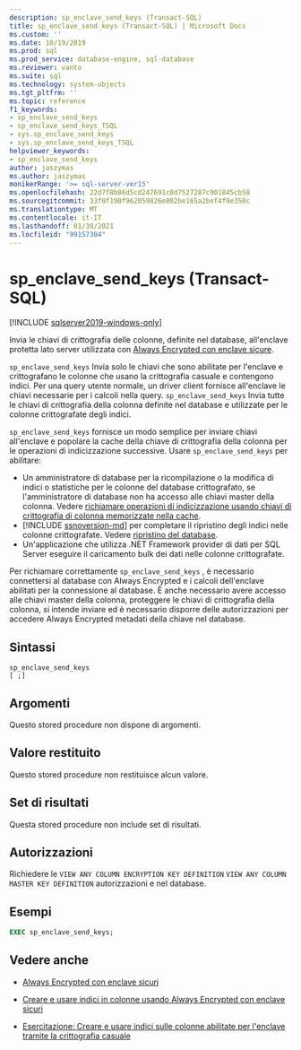 ```yaml
---
description: sp_enclave_send_keys (Transact-SQL)
title: sp_enclave_send_keys (Transact-SQL) | Microsoft Docs
ms.custom: ''
ms.date: 10/19/2019
ms.prod: sql
ms.prod_service: database-engine, sql-database
ms.reviewer: vanto
ms.suite: sql
ms.technology: system-objects
ms.tgt_pltfrm: ''
ms.topic: reference
f1_keywords:
- sp_enclave_send_keys
- sp_enclave_send_keys_TSQL
- sys.sp_enclave_send_keys
- sys.sp_enclave_send_keys_TSQL
helpviewer_keywords:
- sp_enclave_send_keys
author: jaszymas
ms.author: jaszymas
monikerRange: '>= sql-server-ver15'
ms.openlocfilehash: 22d7f8b86d5cd247691c0d7527287c901845cb58
ms.sourcegitcommit: 33f0f190f962059826e002be165a2bef4f9e350c
ms.translationtype: MT
ms.contentlocale: it-IT
ms.lasthandoff: 01/30/2021
ms.locfileid: "99157304"
---
```

# <a name="sp_enclave_send_keys-transact-sql"></a>sp_enclave_send_keys (Transact-SQL)
[!INCLUDE [sqlserver2019-windows-only](../../includes/applies-to-version/sqlserver2019-windows-only.md)]

Invia le chiavi di crittografia delle colonne, definite nel database, all'enclave protetta lato server utilizzata con [Always Encrypted con enclave sicure](../security/encryption/always-encrypted-enclaves.md).

`sp_enclave_send_keys` Invia solo le chiavi che sono abilitate per l'enclave e crittografano le colonne che usano la crittografia casuale e contengono indici. Per una query utente normale, un driver client fornisce all'enclave le chiavi necessarie per i calcoli nella query. `sp_enclave_send_keys` Invia tutte le chiavi di crittografia della colonna definite nel database e utilizzate per le colonne crittografate degli indici. 

`sp_enclave_send_keys` fornisce un modo semplice per inviare chiavi all'enclave e popolare la cache della chiave di crittografia della colonna per le operazioni di indicizzazione successive. Usare `sp_enclave_send_keys` per abilitare:
- Un amministratore di database per la ricompilazione o la modifica di indici o statistiche per le colonne del database crittografato, se l'amministratore di database non ha accesso alle chiavi master della colonna. Vedere [richiamare operazioni di indicizzazione usando chiavi di crittografia di colonna memorizzate nella cache](../security/encryption/always-encrypted-enclaves-create-use-indexes.md#invoke-indexing-operations-using-cached-column-encryption-keys).
- [!INCLUDE [ssnoversion-md](../../includes/ssnoversion-md.md)] per completare il ripristino degli indici nelle colonne crittografate. Vedere [ripristino del database](../security/encryption/always-encrypted-enclaves.md#database-recovery).
- Un'applicazione che utilizza .NET Framework provider di dati per SQL Server eseguire il caricamento bulk dei dati nelle colonne crittografate.

Per richiamare correttamente `sp_enclave_send_keys` , è necessario connettersi al database con Always Encrypted e i calcoli dell'enclave abilitati per la connessione al database. È anche necessario avere accesso alle chiavi master della colonna, proteggere le chiavi di crittografia della colonna, si intende inviare ed è necessario disporre delle autorizzazioni per accedere Always Encrypted metadati della chiave nel database. 

## <a name="syntax"></a>Sintassi  
  
```
sp_enclave_send_keys
[ ;]  
```

## <a name="arguments"></a>Argomenti

Questo stored procedure non dispone di argomenti.

## <a name="return-value"></a>Valore restituito

Questo stored procedure non restituisce alcun valore.
  
## <a name="result-sets"></a>Set di risultati

Questa stored procedure non include set di risultati.
  
## <a name="permissions"></a>Autorizzazioni

 Richiedere le `VIEW ANY COLUMN ENCRYPTION KEY DEFINITION` `VIEW ANY COLUMN MASTER KEY DEFINITION` autorizzazioni e nel database.  
  
## <a name="examples"></a>Esempi  
  
```sql
EXEC sp_enclave_send_keys;  
```

## <a name="see-also"></a>Vedere anche
- [Always Encrypted con enclave sicuri](../security/encryption/always-encrypted-enclaves.md) 
 
- [Creare e usare indici in colonne usando Always Encrypted con enclave sicuri](../security/encryption/always-encrypted-enclaves-create-use-indexes.md)

- [Esercitazione: Creare e usare indici sulle colonne abilitate per l'enclave tramite la crittografia casuale](../security/tutorial-creating-using-indexes-on-enclave-enabled-columns-using-randomized-encryption.md)
